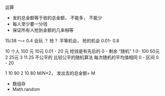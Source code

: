 运算 
- 发的总金额等于收的总金额， 不能多， 不能少
- 每人至少要一分钱
- 保证所有人抢到金额的几率相等

15/38  ～= 0.4
会玩 ？ 抢？
平等机会， 抢的机会 
0.01- 0.8 

10 个人  100 元
10元  0.01 - 20 元 
抢钱是有先后的  0 - 剩余 “随机” 
1      0- 100    50元
2      25元
3     11.25
不公平的 比较公平的随机算法 
每次随机的平均值相同
0 - 区间 
0 - 20

1    10      90 
2    10      80
M/N*2，  发出去的总金额= M

- 数组存
- Math.random
